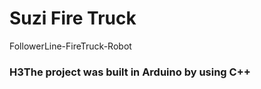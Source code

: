 # Suzi Fire Truck
FollowerLine-FireTruck-Robot

### H3The project was built in Arduino by using C++
